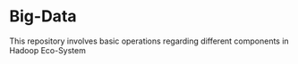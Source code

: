 # Big-Data
This repository involves basic operations regarding different components in Hadoop Eco-System
